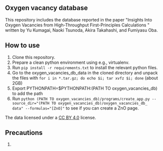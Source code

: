 ## Oxygen vacancy database  

This repository includes the database reported in the paper
"Insights Into Oxygen Vacancies from High-Throughput First-Principles Calculations
" written by Yu Kumagai, Naoki Tsunoda, Akira Takahashi, and Fumiyasu Oba.

## How to use  

1. Clone this repository.
2. Prepare a clean python environment using e.g., virtualenv.
3. Run `pip install -r requirements.txt` to install the relevant python files.
4. Go to the oxygen_vacancies_db_data in the cloned directory 
   and unpack the files with `for i in *.tar.gz; do echo $i; tar xvfz $i; done` 
   (about 2GB)
5. Export PYTHONPATH=$PYTHONPATH:(PATH TO oxygen_vacancies_db) to add the path
6. Run `python (PATH TO oxygen_vacancies_db)/programs/create_app.py --source_dir="(PATH TO oxygen_vacancies_db)/oxygen_vacancies_db_ data" --formulas="[ZnO]"` 
   to see if you can create a ZnO page.

The data licensed under a [CC BY 4.0](https://creativecommons.org/licenses/by/4.0/) license.

## Precautions  

1. 
